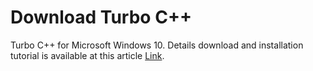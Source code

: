 # Download Turbo C++
Turbo C++ for Microsoft Windows 10. Details download and installation tutorial is available at this article [Link](https://learnersheaven.com). 
